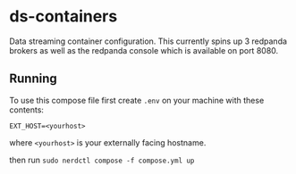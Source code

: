 # ds-containers
Data streaming container configuration. 
This currently spins up 3 redpanda brokers as well as the redpanda console which is available on port 8080. 

## Running
To use this compose file first create `.env` on your machine with these contents: 
```.env
EXT_HOST=<yourhost>
```
where `<yourhost>` is your externally facing hostname. 

then run 
`sudo nerdctl compose -f compose.yml up`

